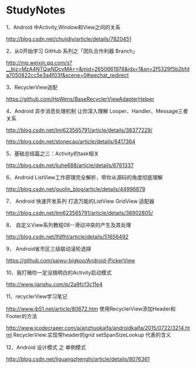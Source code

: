 # StudyNotes

1、Android 中Activity,Window和View之间的关系 

http://blog.csdn.net/chujidiy/article/details/7820451


2、从0开始学习 GitHub 系列之「团队合作利器 Branch」

http://mp.weixin.qq.com/s?__biz=MzA4NTQwNDcyMA==&mid=2650661978&idx=1&sn=2f5329f5b2bfda7050822cc5e3a4f03f&scene=0#wechat_redirect


3、RecyclerView适配

https://github.com/HpWens/BaseRecyclerViewAdapterHelper  

4、Android 异步消息处理机制 让你深入理解 Looper、Handler、Message三者关系

http://blog.csdn.net/lmj623565791/article/details/38377229/

http://blog.csdn.net/stonecao/article/details/6417364

5、基础总结篇之三：Activity的task相关

http://blog.csdn.net/liuhe688/article/details/6761337

6、Android ListView工作原理完全解析，带你从源码的角度彻底理解

http://blog.csdn.net/guolin_blog/article/details/44996879

7、 Android 快速开发系列 打造万能的ListView GridView 适配器

http://blog.csdn.net/lmj623565791/article/details/38902805/

8、 自定义View系列教程08--滑动冲突的产生及其处理

http://blog.csdn.net/lfdfhl/article/details/51656492

9、 Android省市区三级联动滚轮选择

https://github.com/saiwu-bigkoo/Android-PickerView

10、我打赌你一定没搞明白的Activity启动模式

http://www.jianshu.com/p/2a9fcf3c11e4

11、recyclerView学习笔记

http://www.jb51.net/article/80672.htm  使用RecyclerView添加Header和Footer的方法

http://www.jcodecraeer.com/a/anzhuokaifa/androidkaifa/2015/0722/3214.html   RecyclerView:实现带header的grid   setSpanSizeLookup 代表的含义


12、Android 设计模式 之 单例模式

http://blog.csdn.net/liguangzhenghi/article/details/8076361

